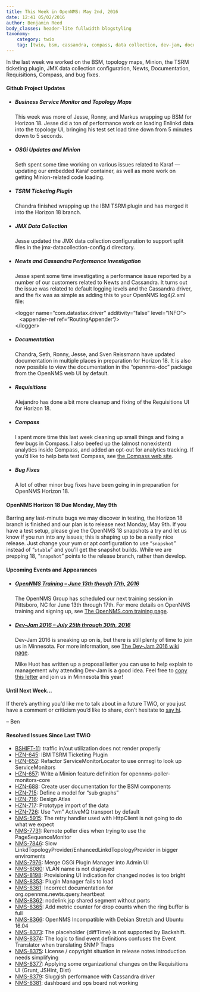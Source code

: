 ```yaml
---
title: This Week in OpenNMS: May 2nd, 2016
date: 12:41 05/02/2016
author: Benjamin Reed
body_classes: header-lite fullwidth blogstyling
taxonomy:
    category: twio
    tag: [twio, bsm, cassandra, compass, data collection, dev-jam, documentation, enlinkd, jmx, karaf, minion, newts, opennms compass, opennms horizon, requisitions, topology maps, training, tsrm]
---
```


<p>In the last week we worked on the BSM, topology maps, Minion, the TSRM ticketing plugin, JMX data collection configuration, Newts, Documentation, Requisitions, Compass, and bug fixes.</p>
<h4>Github Project Updates</h4>
<ul>
<li>
<h5>Business Service Monitor and Topology Maps</h5>
<p>This week was more of Jesse, Ronny, and Markus wrapping up BSM for Horizon 18. Jesse did a ton of performance work on loading Enlinkd data into the topology UI, bringing his test set load time down from 5 minutes down to 5 seconds.</p>
</li>
<li>
<h5>OSGi Updates and Minion</h5>
<p>Seth spent some time working on various issues related to Karaf &#8212; updating our embedded Karaf container, as well as more work on getting Minion-related code loading.</p>
</li>
<li>
<h5>TSRM Ticketing Plugin</h5>
<p>Chandra finished wrapping up the IBM TSRM plugin and has merged it into the Horizon 18 branch.</p>
</li>
<li>
<h5>JMX Data Collection</h5>
<p>Jesse updated the JMX data collection configuration to support split files in the jmx-datacollection-config.d directory.</p>
</li>
<li>
<h5>Newts and Cassandra Performance Investigation</h5>
<p>Jesse spent some time investigating a performance issue reported by a number of our customers related to Newts and Cassandra.  It turns out the issue was related to default logging levels and the Cassandra driver, and the fix was as simple as adding this to your OpenNMS log4j2.xml file:</p>
<p>&lt;logger name=&#8221;com.datastax.driver&#8221; additivity=&#8221;false&#8221; level=&#8221;INFO&#8221;&gt;<br />
&nbsp;&nbsp;&nbsp;&lt;appender-ref ref=&#8221;RoutingAppender&#8221;/&gt;<br />
&lt;/logger&gt;</p>
</li>
<li>
<h5>Documentation</h5>
<p>Chandra, Seth, Ronny, Jesse, and Sven Reissmann have updated documentation in multiple places in preparation for Horizon 18.  It is also now possible to view the documentation in the &#8220;opennms-doc&#8221; package from the OpenNMS web UI by default.</p>
</li>
<li>
<h5>Requisitions</h5>
<p>Alejandro has done a bit more cleanup and fixing of the Requisitions UI for Horizon 18.</p>
</li>
<li>
<h5>Compass</h5>
<p>I spent more time this last week cleaning up small things and fixing a few bugs in Compass.  I also beefed up the (almost nonexistent) analytics inside Compass, and added an opt-out for analytics tracking.  If you&#8217;d like to help beta test Compass, see <a href="https://compass.opennms.io/#beta" onclick="_gaq.push(['_trackEvent', 'outbound-article', 'https://compass.opennms.io/#beta', 'the Compass web site']);" >the Compass web site</a>.</p>
</li>
<li>
<h5>Bug Fixes</h5>
<p>A lot of other minor bug fixes have been going in in preparation for OpenNMS Horizon 18.</p>
</li>
</ul>
<h4>OpenNMS Horizon 18 Due Monday, May 9th</h4>
<p>Barring any last-minute bugs we may discover in testing, the Horizon 18 branch is finished and our plan is to release next Monday, May 9th.  If you have a test setup, please give the OpenNMS 18 snapshots a try and let us know if you run into any issues; this is shaping up to be a really nice release.  Just change your yum or apt configuration to use &#8220;<code>snapshot</code>&#8221; instead of &#8220;<code>stable</code>&#8221; and you&#8217;ll get the snapshot builds.  While we are prepping 18, &#8220;<code>snapshot</code>&#8221; points to the release branch, rather than develop.</p>
<h4>Upcoming Events and Appearances</h4>
<ul>
<li>
<h5><a href="http://www.opennms.com/training" onclick="_gaq.push(['_trackEvent', 'outbound-article', 'http://www.opennms.com/training', 'OpenNMS Training &#8211; June 13th though 17th, 2016']);" >OpenNMS Training &#8211; June 13th though 17th, 2016</a></h5>
<p>
      The OpenNMS Group has scheduled our next training session in Pittsboro, NC for June 13th through 17th.  For more details on OpenNMS training and signing up, see <a href="http://www.opennms.com/training/" onclick="_gaq.push(['_trackEvent', 'outbound-article', 'http://www.opennms.com/training/', 'The OpenNMS.com training page']);" >The OpenNMS.com training page</a>.
    </p>
</li>
<li>
<h5><a href="https://www.opennms.org/wiki/Dev-Jam_2016">Dev-Jam 2016 &#8211; July 25th through 30th, 2016</a></h5>
<p>Dev-Jam 2016 is sneaking up on is, but there is still plenty of time to join us in Minnesota.  For more information, see <a href="https://www.opennms.org/wiki/Dev-Jam_2016">The Dev-Jam 2016 wiki page</a>.</p>
<p>Mike Huot has written up a proposal letter you can use to help explain to management why attending Dev-Jam is a good idea.  Feel free to <a href="https://docs.google.com/document/d/1VerZYe5LwMT_1j5ISAsNU9-ZGcwY_zdA_4DODNlBpYg/edit?usp=sharing" onclick="_gaq.push(['_trackEvent', 'outbound-article', 'https://docs.google.com/document/d/1VerZYe5LwMT_1j5ISAsNU9-ZGcwY_zdA_4DODNlBpYg/edit?usp=sharing', 'copy this letter']);" >copy this letter</a> and join us in Minnesota this year!</p>
</li>
</ul>
<h4>Until Next Week&#8230;</h4>
<p>If there’s anything you’d like me to talk about in a future TWiO, or you just have a comment or criticism you’d like to share, don’t hesitate to <a href="mailto:twio@opennms.org">say hi</a>.</p>
<p>&#8211; Ben</p>
<h4>Resolved Issues Since Last TWiO</h4>
<ul>
<li><a href="http://issues.opennms.org/browse/BSHIFT-11">BSHIFT-11</a>: traffic in/out utilization does not render properly</li>
<li><a href="http://issues.opennms.org/browse/HZN-645">HZN-645</a>: IBM TSRM Ticketing Plugin</li>
<li><a href="http://issues.opennms.org/browse/HZN-652">HZN-652</a>: Refactor ServiceMonitorLocator to use onmsgi to look up ServiceMonitors</li>
<li><a href="http://issues.opennms.org/browse/HZN-657">HZN-657</a>: Write a Minion feature definition for opennms-poller-monitors-core</li>
<li><a href="http://issues.opennms.org/browse/HZN-688">HZN-688</a>: Create user documentation for the BSM components</li>
<li><a href="http://issues.opennms.org/browse/HZN-715">HZN-715</a>: Define a model for &#8220;sub graphs&#8221;</li>
<li><a href="http://issues.opennms.org/browse/HZN-716">HZN-716</a>: Design Atlas</li>
<li><a href="http://issues.opennms.org/browse/HZN-717">HZN-717</a>: Prototype import of the data</li>
<li><a href="http://issues.opennms.org/browse/HZN-726">HZN-726</a>: Use &#8220;vm&#8221; ActiveMQ transport by default</li>
<li><a href="http://issues.opennms.org/browse/NMS-5915">NMS-5915</a>: The retry handler used with HttpClient is not going to do what we expect</li>
<li><a href="http://issues.opennms.org/browse/NMS-7731">NMS-7731</a>: Remote poller dies when trying to use the PageSequenceMonitor</li>
<li><a href="http://issues.opennms.org/browse/NMS-7846">NMS-7846</a>: Slow LinkdTopologyProvider/EnhancedLinkdTopologyProvider in bigger enviroments</li>
<li><a href="http://issues.opennms.org/browse/NMS-7976">NMS-7976</a>: Merge OSGi Plugin Manager into Admin UI</li>
<li><a href="http://issues.opennms.org/browse/NMS-8080">NMS-8080</a>: VLAN name is not displayed</li>
<li><a href="http://issues.opennms.org/browse/NMS-8198">NMS-8198</a>: Provisioning UI indication for changed nodes is too bright</li>
<li><a href="http://issues.opennms.org/browse/NMS-8353">NMS-8353</a>: Plugin Manager fails to load</li>
<li><a href="http://issues.opennms.org/browse/NMS-8361">NMS-8361</a>: Incorrect documentation for org.opennms.newts.query.heartbeat</li>
<li><a href="http://issues.opennms.org/browse/NMS-8362">NMS-8362</a>: nodelink.jsp shared segment without ports</li>
<li><a href="http://issues.opennms.org/browse/NMS-8365">NMS-8365</a>: Add metric counter for drop counts when the ring buffer is full</li>
<li><a href="http://issues.opennms.org/browse/NMS-8366">NMS-8366</a>: OpenNMS Incompatible with Debian Stretch and Ubuntu 16.04</li>
<li><a href="http://issues.opennms.org/browse/NMS-8373">NMS-8373</a>: The placeholder {diffTime} is not supported by Backshift.</li>
<li><a href="http://issues.opennms.org/browse/NMS-8374">NMS-8374</a>: The logic to find event definitions confuses the Event Translator when translating SNMP Traps</li>
<li><a href="http://issues.opennms.org/browse/NMS-8375">NMS-8375</a>: License / copyright situation in release notes introduction needs simplifying</li>
<li><a href="http://issues.opennms.org/browse/NMS-8377">NMS-8377</a>: Applying some organizational changes on the Requisitions UI (Grunt, JSHint, Dist)</li>
<li><a href="http://issues.opennms.org/browse/NMS-8379">NMS-8379</a>: Sluggish performance with Cassandra driver</li>
<li><a href="http://issues.opennms.org/browse/NMS-8381">NMS-8381</a>: dashboard and ops board not working</li>
</ul>
